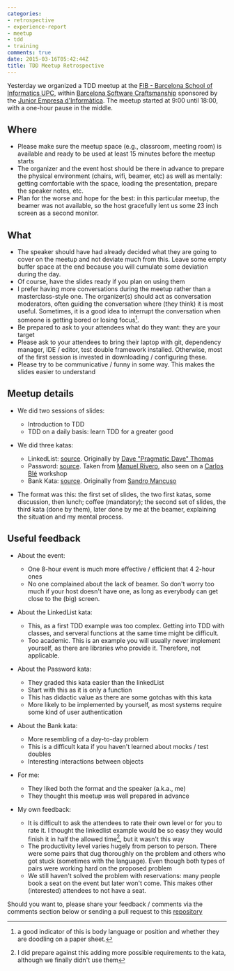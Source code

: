```yaml
---
categories:
- retrospective
- experience-report
- meetup
- tdd
- training
comments: true
date: 2015-03-16T05:42:44Z
title: TDD Meetup Retrospective
---
```


Yesterday we organized a TDD meetup at the [FIB - Barcelona School of Informatics UPC][upc], within [Barcelona Software Craftsmanship][BCNSCweb] sponsored by the [Junior Empresa d'Informàtica][jedi]. The meetup started at 9:00 until 18:00, with a one-hour pause in the middle.

## Where

 * Please make sure the meetup space (e.g., classroom, meeting room) is available and ready to be used at least 15 minutes before the meetup starts
 * The organizer and the event host should be there in advance to prepare the physical environment (chairs, wifi, beamer, etc) as well as mentally: getting comfortable with the space, loading the presentation, prepare the speaker notes, etc.
 * Plan for the worse and hope for the best: in this particular meetup, the beamer was not available, so the host gracefully lent us some 23 inch screen as a second monitor.

## What

 * The speaker should have had already decided what they are going to cover on the meetup and not deviate much from this. Leave some empty buffer space at the end because you will cumulate some deviation during the day.
 * Of course, have the slides ready if you plan on using them 
 * I prefer having more conversations during the meetup rather than a masterclass-style one. The organizer(s) should act as conversation moderators, often guiding the conversation where (they think) it is most useful. Sometimes, it is a good idea to interrupt the conversation when someone is getting bored or losing focus[^1].
 * Be prepared to ask to your attendees what do they want: they are your target
 * Please ask to your attendees to bring their laptop with git, dependency manager, IDE / editor, test double framework installed. Otherwise, most of the first session is invested in downloading / configuring these.
 * Please try to be communicative / funny in some way. This makes the slides easier to understand

## Meetup details


 * We did two sessions of slides:
   * Introduction to TDD
   * TDD on a daily basis: learn TDD for a greater good


 * We did three katas:
   * LinkedList: [source][linkedlist]. Originally by [Dave "Pragmatic Dave" Thomas][pragdave]
   * Password: [source][password]. Taken from [Manuel Rivero][trikitrok], also seen on a [Carlos Blé][ble] workshop
   * Bank Kata: [source][bank]. Originally from [Sandro Mancuso][mancuso]



 * The format was this: the first set of slides, the two first katas, some discussion, then lunch; coffee (mandatory); the second set of slides, the third kata (done by them), later done by me at the beamer, explaining the situation and my mental process.

## Useful feedback

* About the event:
    * One 8-hour event is much more effective / efficient that 4 2-hour ones
    * No one complained about the lack of beamer. So don't worry too much if your host doesn't have one, as long as everybody can get close to the (big) screen.

* About the LinkedList kata:
    * This, as a first TDD example was too complex. Getting into TDD with classes, and serveral functions at the same time might be difficult.
    * Too academic. This is an example you will usually never implement yourself, as there are libraries who provide it. Therefore, not applicable.

* About the Password kata:
    * They graded this kata easier than the linkedList
    * Start with this as it is only a function
    * This has didactic value as there are some gotchas with this kata
    * More likely to be implemented by yourself, as most systems require some kind of user authentication

* About the Bank kata:
    * More resembling of a day-to-day problem
    * This is a difficult kata if you haven't learned about mocks / test doubles
    * Interesting interactions between objects

* For me: 
    * They liked both the format and the speaker (a.k.a., me)
    * They thought this meetup was well prepared in advance


* My own feedback:
    * It is difficult to ask the attendees to rate their own level or for you to rate it. I thought the linkedlist example would be so easy they would finish it in half the allowed time[^2], but it wasn't this way
    * The productivity level varies hugely from person to person. There were some pairs that dug thoroughly on the problem and others who got stuck (sometimes with the language). Even though both types of pairs were working hard on the proposed problem
    * We still haven't solved the problem with reservations: many people book a seat on the event but later won't come. This makes other (interested) attendees to not have a seat.



Should you want to, please share your feedback / comments via the comments section below or sending a pull request to this [repository][blog_source]



[upc]: http://www.fib.upc.edu/fib.html
[BCNSCweb]: http://www.meetup.com/Barcelona-Software-Craftsmanship/
[jedi]: http://jediupc.com/
[linkedlist]: http://codekata.com/kata/kata21-simple-lists/
[password]: https://gist.github.com/trikitrok/c031d6b621f28b85ce0d
[bank]: https://github.com/sandromancuso/Bank-kata
[trikitrok]: http://twitter.com/@trikitrok
[mancuso]: http://twitter.com/@sandromancuso
[pragdave]: http://twitter.com/@pragdave
[ble]: http://twitter.com/@carlosble
[blog_source]: https://github.com/alvarogarcia7/blog_source
[^1]: a good indicator of this is body language or position and whether they are doodling on a paper sheet.
[^2]: I did prepare against this adding more possible requirements to the kata, although we finally didn't use them